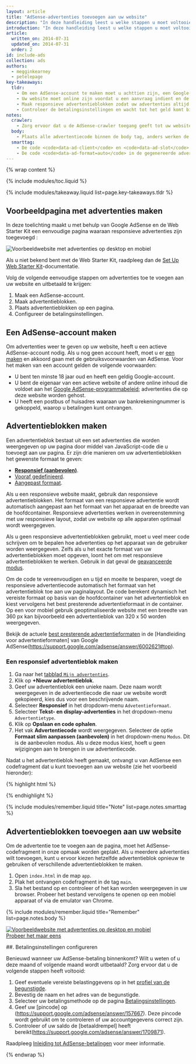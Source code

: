 ```yaml
---
layout: article
title: "AdSense-advertenties toevoegen aan uw website"
description: "In deze handleiding leest u welke stappen u moet voltooien om advertenties toe te voegen aan uw website. Maak een AdSense-account, maak advertentieblokken, plaats de advertentieblokken op uw website, configureer de betalingsinstellingen en krijg uitbetaald."
introduction: "In deze handleiding leest u welke stappen u moet voltooien om advertenties toe te voegen aan uw website. Maak een AdSense-account, maak advertentieblokken, plaats de advertentieblokken op uw website, configureer de betalingsinstellingen en krijg uitbetaald."
article:
  written_on: 2014-07-31
  updated_on: 2014-07-31
  order: 2
id: include-ads
collection: ads
authors:
  - megginkearney
  - petelepage
key-takeaways:
  tldr: 
    - Om een AdSense-account te maken moet u achttien zijn, een Google-account en een adres hebben.
    - Uw website moet online zijn voordat u een aanvraag indient en de inhoud van de website moet voldoen aan het AdSense-beleid.
    - Maak responsieve advertentieblokken zodat uw advertenties altijd passen, ongeacht het apparaat waarop de gebruiker de advertenties bekijkt.
    - Controleer de betalingsinstellingen en wacht tot het geld komt binnenrollen.
notes:
  crawler:
    - Zorg ervoor dat u de AdSense-crawler toegang geeft tot uw website (zie <a href="https://support.google.com/adsense/answer/10532">dit Help-onderwerp</a>). 
  body:
    - Plaats alle advertentiecode binnen de body tag, anders werken de advertenties niet.
  smarttag:
    - De code <code>data-ad-client</code> en <code>data-ad-slot</code> zijn voor elke advertentie die u genereert uniek.
    - De code <code>data-ad-format=auto</code> in de gegenereerde advertentiecode zorgt ervoor dat het formaat van het responsieve advertentieblok slim wordt aangepast.
---
```


{% wrap content %}

{% include modules/toc.liquid %}

{% include modules/takeaway.liquid list=page.key-takeaways.tldr %}

## Voorbeeldpagina met advertenties maken

In deze toelichting maakt u met behulp van Google AdSense en de Web Starter Kit een eenvoudige pagina waaraan responsieve advertenties zijn toegevoegd :

<img src="images/ad-ss-600.png" sizes="100vw" 
  srcset="images/ad-ss-1200.png 1200w, 
          images/ad-ss-900.png 900w,
          images/ad-ss-600.png 600w, 
          images/ad-ss-300.png 300w" 
  alt="Voorbeeldwebsite met advertenties op desktop en mobiel">

Als u niet bekend bent met de Web Starter Kit, raadpleeg dan de [Set Up Web Starter Kit]({{site.fundamentals}}/tools/setup/setup_kit.html)-documentatie.

Volg de volgende eenvoudige stappen om advertenties toe te voegen aan uw website en uitbetaald te krijgen:

1. Maak een AdSense-account.
2. Maak advertentieblokken.
3. Plaats advertentieblokken op een pagina.
4. Configureer de betalingsinstellingen.

## Een AdSense-account maken
Om advertenties weer te geven op uw website, heeft u een actieve AdSense-account nodig. Als u nog geen account heeft, moet u er [een maken](https://www.google.com/adsense/) en akkoord gaan met de gebruiksvoorwaarden van AdSense. Voor het maken van een account gelden de volgende voorwaarden:

* U bent ten minste 18 jaar oud en heeft een geldig Google-account.
* U bent de eigenaar van een actieve website of andere online inhoud die voldoet aan het
[Google AdSense-programmabeleid](https://support.google.com/adsense/answer/48182); advertenties die op deze website worden gehost.
* U heeft een postbus of huisadres waaraan uw bankrekeningnummer is gekoppeld, waarop u betalingen kunt ontvangen.

## Advertentieblokken maken

Een advertentieblok bestaat uit een set advertenties die worden weergegeven op uw pagina door middel van JavaScript-code die u toevoegt aan uw pagina. Er zijn drie manieren om uw advertentieblokken het gewenste formaat te geven:

* **[Responsief (aanbevolen)](https://support.google.com/adsense/answer/3213689)**. 
* [Vooraf gedefinieerd](https://support.google.com/adsense/answer/6002621).
* [Aangepast formaat](https://support.google.com/adsense/answer/3289364).

Als u een responsieve website maakt, gebruik dan responsieve advertentieblokken.
Het formaat van een responsieve advertentie wordt automatisch aangepast aan het formaat van het apparaat en de breedte van de hoofdcontainer.
Responsieve advertenties werken in overeenstemming met uw responsieve layout, zodat uw website op alle apparaten optimaal wordt weergegeven.

Als u geen responsieve advertentieblokken gebruikt, moet u veel meer code schrijven om te bepalen hoe advertenties op het apparaat van de gebruiker worden weergegeven. Zelfs als u het exacte formaat van uw advertentieblokken moet opgeven, loont het om met responsieve advertentieblokken te werken. Gebruik in dat geval de [geavanceerde modus]({{site.fundamentals}}/monetization/ads/customize-ads.html#what-if-responsive-sizing-isnt-enough).

Om de code te vereenvoudigen en u tijd en moeite te besparen, voegt de responsieve advertentiecode automatisch het formaat van het advertentieblok toe aan uw paginalayout. 
De code berekent dynamisch het vereiste formaat op basis van de hoofdcontainer van het advertentieblok en kiest vervolgens het best presterende advertentieformaat in de container.
Op een voor mobiel gebruik geoptimaliseerde website met een breedte van 360 px kan bijvoorbeeld een advertentieblok van 320 x 50 worden weergegeven.

Bekijk de actuele [best presterende advertentieformaten](https://support.google.com/adsense/answer/6002621#top) in de [Handleiding voor advertentieformaten] van Google AdSense(https://support.google.com/adsense/answer/6002621#top).

### Een responsief advertentieblok maken

1. Ga naar het [tabblad `Mijn advertenties`](https://www.google.com/adsense/app#myads-springboard).
2. Klik op <strong>+Nieuw advertentieblok</strong>.
3. Geef uw advertentieblok een unieke naam. Deze naam wordt weergegeven in de advertentiecode die naar uw website wordt gekopieerd, kies dus voor een beschrijvende naam.
4. Selecteer <strong>Responsief</strong> in het dropdown-menu `Advetentieformaat`.
5. Selecteer <strong>Tekst- en display-advertenties</strong> in het dropdown-menu `Advertentietype`.
6. Klik op <strong>Opslaan en code ophalen</strong>.
7. Het vak <strong>Advertentiecode</strong> wordt weergegeven. Selecteer de optie <strong>Formaat slim aanpassen (aanbevolen)</strong> in het dropdown-menu `Modus`. 
Dit is de aanbevolen modus. Als u deze modus kiest, hoeft u geen wijzigingen aan te brengen in uw advertentiecode.

Nadat u het advertentieblok heeft gemaakt, ontvangt u van AdSense een codefragment dat u kunt toevoegen aan uw website (zie het voorbeeld hieronder):

{% highlight html %}
<script async src="//pagead2.googlesyndication.com/pagead/js/adsbygoogle.js"></script>
<!-- Top ad in web starter kit sample -->
<ins class="adsbygoogle"
  style="display:block"
  data-ad-client="XX-XXX-XXXXXXXXXXXXXXXX"
  data-ad-slot="XXXXXXXXXX"
  data-ad-format="auto"></ins>
<script>
  (adsbygoogle = window.adsbygoogle || []).push({});
</script>
{% endhighlight %}

{% include modules/remember.liquid title="Note" list=page.notes.smarttag %}

## Advertentieblokken toevoegen aan uw website

Om de advertentie toe te voegen aan de pagina, moet het AdSense-codefragment in onze opmaak worden geplakt. Als u meerdere advertenties wilt toevoegen, kunt u ervoor kiezen hetzelfde advertentieblok opnieuw te gebruiken of verschillende advertentieblokken te maken.

1. Open `index.html` in de map `app`.
2. Plak het ontvangen codefragment in de tag `main`.
3. Sla het bestand op en controleer of het kan worden weergegeven in uw browser. Probeer het bestand vervolgens te openen op een mobiel apparaat of via de emulator van Chrome.

{% include modules/remember.liquid title="Remember" list=page.notes.body %}

<div>
  <a href="/web/fundamentals/resources/samples/monetization/ads/">
    <img src="images/ad-ss-600.png" sizes="100vw" 
      srcset="images/ad-ss-1200.png 1200w, 
              images/ad-ss-900.png 900w,
              images/ad-ss-600.png 600w, 
              images/ad-ss-300.png 300w" 
      alt="Voorbeeldwebsite met advertenties op desktop en mobiel">
    <br>
  Probeer het maar eens
  </a>
</div>

##. Betalingsinstellingen configureren

Benieuwd wanneer uw AdSense-betaling binnenkomt? Wilt u weten of u deze maand of volgende maand wordt uitbetaald? Zorg ervoor dat u de volgende stappen heeft voltooid:

1. Geef eventuele vereiste belastinggevens op in het [profiel van de begunstigde](https://www.google.com/adsense/app#payments3/h=BILLING_PROFILE). 
2. Bevestig de naam en het adres van de begunstigde.
3. Selecteer uw betalingsmethode op de pagina [Betalingsinstellingen](https://www.google.com/adsense/app#payments3/h=ACCOUNT_SETTINGS).
4. Geef uw [pincode] op (https://support.google.com/adsense/answer/157667). Deze pincode wordt gebruikt om te controleren of uw accountgegevens correct zijn.
5. Controleer of uw saldo de [betaaldrempel] heeft bereikt(https://support.google.com/adsense/answer/1709871). 

Raadpleeg [Inleiding tot AdSense-betalingen](https://support.google.com/adsense/answer/1709858) voor meer informatie.

{% endwrap %}

